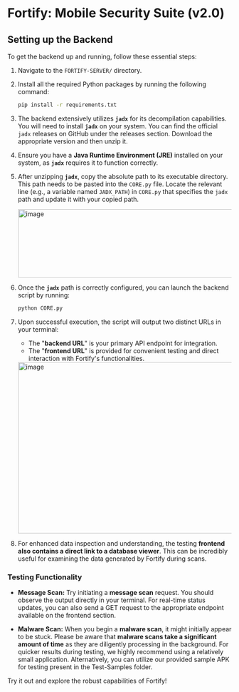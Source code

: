 # **Fortify: Mobile Security Suite (v2.0)**

## **Setting up the Backend**

To get the backend up and running, follow these essential steps:

1.  Navigate to the `FORTIFY-SERVER/` directory.

2.  Install all the required Python packages by running the following command:
    ```bash
    pip install -r requirements.txt
    ```

3.  The backend extensively utilizes **`jadx`** for its decompilation capabilities. You will need to install **`jadx`** on your system. You can find the official `jadx` releases on GitHub under the releases section. Download the appropriate version and then unzip it.

4.  Ensure you have a **Java Runtime Environment (JRE)** installed on your system, as **`jadx`** requires it to function correctly.

5.  After unzipping **`jadx`**, copy the absolute path to its executable directory. This path needs to be pasted into the `CORE.py` file. Locate the relevant line (e.g., a variable named `JADX_PATH`) in `CORE.py` that specifies the `jadx` path and update it with your copied path.

    <img width="791" height="153" alt="image" src="https://github.com/user-attachments/assets/24d4c409-b921-4192-804b-082417427d61" />

6.  Once the **`jadx`** path is correctly configured, you can launch the backend script by running:
    ```bash
    python CORE.py
    ```

7.  Upon successful execution, the script will output two distinct URLs in your terminal:
    *   The "**backend URL**" is your primary API endpoint for integration.
    *   The "**frontend URL**" is provided for convenient testing and direct interaction with Fortify's functionalities.

    <img width="645" height="384" alt="image" src="https://github.com/user-attachments/assets/39554f79-7df1-422b-93c7-befd89da893d" />

8.  For enhanced data inspection and understanding, the testing **frontend also contains a direct link to a database viewer**. This can be incredibly useful for examining the data generated by Fortify during scans.

### **Testing Functionality**

*   **Message Scan:** Try initiating a **message scan** request. You should observe the output directly in your terminal. For real-time status updates, you can also send a GET request to the appropriate endpoint available on the frontend section.

*   **Malware Scan:** When you begin a **malware scan**, it might initially appear to be stuck. Please be aware that **malware scans take a significant amount of time** as they are diligently processing in the background. For quicker results during testing, we highly recommend using a relatively small application. Alternatively, you can utilize our provided sample APK for testing present in the Test-Samples folder. 

Try it out and explore the robust capabilities of Fortify!
